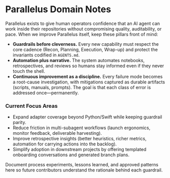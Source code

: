 # Parallelus Domain Notes

Parallelus exists to give human operators confidence that an AI agent can work inside their repositories without compromising quality, auditability, or pace. When we improve Parallelus itself, keep these pillars front of mind:

- **Guardrails before cleverness.** Every new capability must respect the core cadence (Recon, Planning, Execution, Wrap-up) and protect the invariants codified in `AGENTS.md`.
- **Automation plus narrative.** The system automates notebooks, retrospectives, and reviews so humans stay informed even if they never touch the shell.
- **Continuous improvement as a discipline.** Every failure mode becomes a root-cause investigation, with mitigations captured as durable artifacts (scripts, manuals, prompts). The goal is that each class of error is addressed once—permanently.

### Current Focus Areas
- Expand adapter coverage beyond Python/Swift while keeping guardrail parity.
- Reduce friction in multi-subagent workflows (launch ergonomics, monitor feedback, deliverable harvesting).
- Improve retrospective insights (better heuristics, richer metrics, automation for carrying actions into the backlog).
- Simplify adoption in downstream projects by offering templated onboarding conversations and generated branch plans.

Document process experiments, lessons learned, and approved patterns here so future contributors understand the rationale behind each guardrail.
